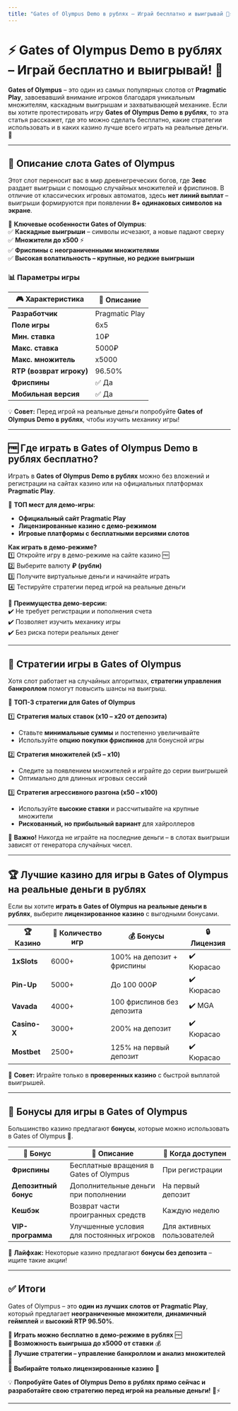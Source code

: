 ```yaml
---
title: "Gates of Olympus Demo в рублях – Играй бесплатно и выигрывай 🎰⚡"
---
```


# ⚡ Gates of Olympus Demo в рублях – Играй бесплатно и выигрывай! 🎰  

**Gates of Olympus** – это один из самых популярных слотов от **Pragmatic Play**, завоевавший внимание игроков благодаря уникальным множителям, каскадным выигрышам и захватывающей механике. Если вы хотите протестировать игру **Gates of Olympus Demo в рублях**, то эта статья расскажет, где это можно сделать бесплатно, какие стратегии использовать и в каких казино лучше всего играть на реальные деньги. 🚀  

---

## 🎰 Описание слота Gates of Olympus  

Этот слот переносит вас в мир древнегреческих богов, где **Зевс** раздает выигрыши с помощью случайных множителей и фриспинов. В отличие от классических игровых автоматов, здесь **нет линий выплат** – выигрыши формируются при появлении **8+ одинаковых символов на экране**.  

📌 **Ключевые особенности Gates of Olympus**:  
✅ **Каскадные выигрыши** – символы исчезают, а новые падают сверху  
✅ **Множители до x500** ⚡  
✅ **Фриспины с неограниченными множителями**  
✅ **Высокая волатильность – крупные, но редкие выигрыши**  

### 📊 Параметры игры  

| 🎮 Характеристика | 📌 Описание |
|------------------|-----------|
| **Разработчик** | Pragmatic Play |
| **Поле игры** | 6x5 |
| **Мин. ставка** | 10₽ |
| **Макс. ставка** | 5000₽ |
| **Макс. множитель** | x5000 |
| **RTP (возврат игроку)** | 96.50% |
| **Фриспины** | ✅ Да |
| **Мобильная версия** | ✅ Да |

💡 **Совет:** Перед игрой на реальные деньги попробуйте **Gates of Olympus Demo в рублях**, чтобы изучить механику игры!

---

## 🆓 Где играть в Gates of Olympus Demo в рублях бесплатно?  

Играть в **Gates of Olympus Demo в рублях** можно без вложений и регистрации на сайтах казино или на официальных платформах **Pragmatic Play**.  

📌 **ТОП мест для демо-игры**:  
- **Официальный сайт Pragmatic Play**  
- **Лицензированные казино с демо-режимом**  
- **Игровые платформы с бесплатными версиями слотов**  

**Как играть в демо-режиме?**  
1️⃣ Откройте игру в демо-режиме на сайте казино 🆓  
2️⃣ Выберите валюту **₽ (рубли)**  
3️⃣ Получите виртуальные деньги и начинайте играть  
4️⃣ Тестируйте стратегии перед игрой на реальные деньги  

🎯 **Преимущества демо-версии:**  
✔️ Не требует регистрации и пополнения счета  
✔️ Позволяет изучить механику игры  
✔️ Без риска потери реальных денег  

---

## 🎯 Стратегии игры в Gates of Olympus  

Хотя слот работает на случайных алгоритмах, **стратегии управления банкроллом** помогут повысить шансы на выигрыш.  

📌 **ТОП-3 стратегии для Gates of Olympus**  

1️⃣ **Стратегия малых ставок (x10 – x20 от депозита)**  
- Ставьте **минимальные суммы** и постепенно увеличивайте  
- Используйте **опцию покупки фриспинов** для бонусной игры  

2️⃣ **Стратегия множителей (x5 – x10)**  
- Следите за появлением множителей и играйте до серии выигрышей  
- Оптимально для длинных игровых сессий  

3️⃣ **Стратегия агрессивного разгона (x50 – x100)**  
- Используйте **высокие ставки** и рассчитывайте на крупные множители  
- **Рискованный, но прибыльный вариант** для хайроллеров  

🚨 **Важно!** Никогда не играйте на последние деньги – в слотах выигрыши зависят от генератора случайных чисел.

---

## 🏆 Лучшие казино для игры в Gates of Olympus на реальные деньги в рублях  

Если вы хотите **играть в Gates of Olympus на реальные деньги в рублях**, выберите **лицензированное казино** с выгодными бонусами.  

| 🏆 Казино | 🎰 Количество игр | 💰 Бонусы | 🔒 Лицензия |
|-----------|------------------|-----------------|----------------|
| **1xSlots** | 6000+ | 100% на депозит + фриспины | ✔️ Кюрасао |
| **Pin-Up** | 5000+ | До 100 000₽ | ✔️ Кюрасао |
| **Vavada** | 4000+ | 100 фриспинов без депозита | ✔️ MGA |
| **Casino-X** | 3000+ | 200% на депозит | ✔️ Кюрасао |
| **Mostbet** | 2500+ | 125% на первый депозит | ✔️ Кюрасао |

🚀 **Совет:** Играйте только в **проверенных казино** с быстрой выплатой выигрышей.

---

## 🎁 Бонусы для игры в Gates of Olympus  

Большинство казино предлагают **бонусы**, которые можно использовать в Gates of Olympus 🎰.  

| 🎁 Бонус | 📌 Описание | 📅 Когда доступен |
|---------|-----------|----------------|
| **Фриспины** | Бесплатные вращения в Gates of Olympus | При регистрации |
| **Депозитный бонус** | Дополнительные деньги при пополнении | На первый депозит |
| **Кешбэк** | Возврат части проигранных средств | Каждую неделю |
| **VIP-программа** | Улучшенные условия для постоянных игроков | Для активных пользователей |

🎯 **Лайфхак:** Некоторые казино предлагают **бонусы без депозита** – ищите такие акции!

---

## ✅ Итоги  

Gates of Olympus – это **один из лучших слотов от Pragmatic Play**, который предлагает **неограниченные множители**, **динамичный геймплей** и **высокий RTP 96.50%**.  

🔹 **Играть можно бесплатно в демо-режиме в рублях** 🆓  
🔹 **Возможность выигрыша до x5000 от ставки** 💰  
🔹 **Лучшие стратегии – управление банкроллом и анализ множителей** 🎯  
🔹 **Выбирайте только лицензированные казино** 🎰  

💡 **Попробуйте Gates of Olympus Demo в рублях прямо сейчас и разработайте свою стратегию перед игрой на реальные деньги!** 🚀⚡

---


